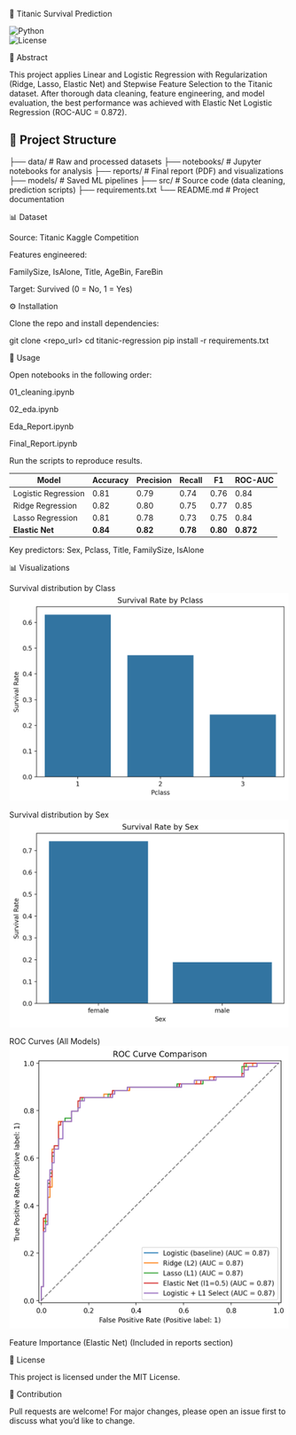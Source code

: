 🚢 Titanic Survival Prediction

![Python](https://img.shields.io/badge/python-3.9-blue)  
![License](https://img.shields.io/badge/license-MIT-green)  


📌 Abstract

This project applies Linear and Logistic Regression with Regularization (Ridge, Lasso, Elastic Net) and Stepwise Feature Selection to the Titanic dataset.
After thorough data cleaning, feature engineering, and model evaluation, the best performance was achieved with Elastic Net Logistic Regression (ROC-AUC = 0.872).
## 📂 Project Structure

├── data/ # Raw and processed datasets
├── notebooks/ # Jupyter notebooks for analysis
├── reports/ # Final report (PDF) and visualizations
├── models/ # Saved ML pipelines
├── src/ # Source code (data cleaning, prediction scripts)
├── requirements.txt
└── README.md # Project documentation


📊 Dataset

Source: Titanic Kaggle Competition

Features engineered:

FamilySize, IsAlone, Title, AgeBin, FareBin

Target: Survived (0 = No, 1 = Yes)

⚙️ Installation

Clone the repo and install dependencies:

git clone <repo_url>
cd titanic-regression
pip install -r requirements.txt

🚀 Usage

Open notebooks in the following order:

01_cleaning.ipynb

02_eda.ipynb

Eda_Report.ipynb

Final_Report.ipynb

Run the scripts to reproduce results.

| Model               | Accuracy | Precision | Recall   | F1       | ROC-AUC   |
| ------------------- | -------- | --------- | -------- | -------- | --------- |
| Logistic Regression | 0.81     | 0.79      | 0.74     | 0.76     | 0.84      |
| Ridge Regression    | 0.82     | 0.80      | 0.75     | 0.77     | 0.85      |
| Lasso Regression    | 0.81     | 0.78      | 0.73     | 0.75     | 0.84      |
| **Elastic Net**     | **0.84** | **0.82**  | **0.78** | **0.80** | **0.872** |


Key predictors: Sex, Pclass, Title, FamilySize, IsAlone

📊 Visualizations

Survival distribution by Class  ![alt text](reports/figures/survival_rate_by_Pclass.png)


Survival distribution by Sex ![alt text](reports/figures/survival_rate_by_Sex.png)


ROC Curves (All Models)  ![alt text](reports/figures/roc_comparison_all.png)


Feature Importance (Elastic Net)
(Included in reports section)

📜 License

This project is licensed under the MIT License.

🤝 Contribution

Pull requests are welcome! For major changes, please open an issue first to discuss what you’d like to change.
